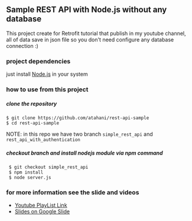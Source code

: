 ## Sample REST API with Node.js without any database 

This project create for Retrofit tutorial that publish in my youtube channel, all of data save in json file so you don't need configure any database connection :)

### project dependencies

just install [Node.js](https://nodejs.org/en/) in your system

### how to use from this project

##### clone the repository
```
$ git clone https://github.com/atahani/rest-api-sample
$ cd rest-api-sample
```

NOTE: in this repo we have two branch `simple_rest_api` and `rest_api_with_authentication`

##### checkout branch and install nodejs module via npm command
```
 $ git checkout simple_rest_api
 $ npm install
 $ node server.js 
```

### for more information see the slide and videos

* [Youtube PlayList Link](https://www.youtube.com/playlist?list=PL-0EQDLPE23N3WkenBrZzTLfnOIAIybKm)
* [Slides on Google Slide](https://goo.gl/lzwXys)